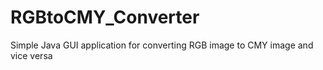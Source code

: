 # RGBtoCMY_Converter
Simple Java GUI application for converting RGB image to CMY image and vice versa

